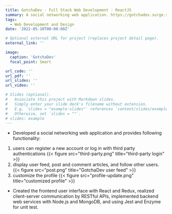 ```yaml
---
title: GotchaDev · Full Stack Web Development · ReactJS
summary: A social networking web application. https://gotchadev.surge.sh/
tags:
  - Web Development and Design
date: '2022-05-10T00:00:00Z'

# Optional external URL for project (replaces project detail page).
external_link: ''

image:
  caption: 'GotchaDev'
  focal_point: Smart

url_code: ''
url_pdf: ''
url_slides: ''
url_video: ''

# Slides (optional).
#   Associate this project with Markdown slides.
#   Simply enter your slide deck's filename without extension.
#   E.g. `slides = "example-slides"` references `content/slides/example-slides.md`.
#   Otherwise, set `slides = ""`.
# slides: example
---
```

+ Developed a social networking web application and provides following functionality:
1. users can register a new account or log in with third party authentications
{{< figure src="third-party.png" title="third-party login" >}} 
2. display user feed, post and comment articles, and follow other users.
{{< figure src="post.png" title="GotchaDev user feed" >}} 
3. customize the profile
{{< figure src="profile-update.png" title="customized profile" >}} 
+ Created the frontend user interface with React and Redux, realized client-server communication by RESTful APIs,
implemented backend web services with Node.js and MongoDB, and using Jest and Enzyme for unit test.